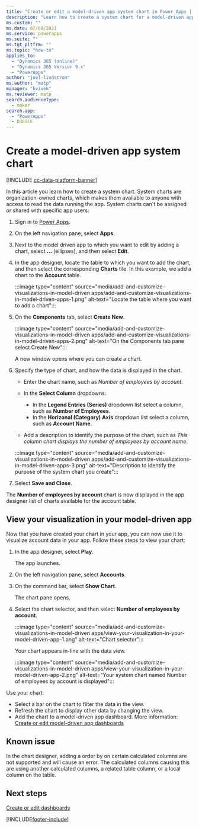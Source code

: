 ```yaml
---
title: "Create or edit a model-driven app system chart in Power Apps | MicrosoftDocs"
description: "Learn how to create a system chart for a model-driven app"
ms.custom: ""
ms.date: 07/08/2021
ms.service: powerapps
ms.suite: ""
ms.tgt_pltfrm: ""
ms.topic: "how-to"
applies_to: 
  - "Dynamics 365 (online)"
  - "Dynamics 365 Version 9.x"
  - "PowerApps"
author: "joel-lindstrom"
ms.author: "matp"
manager: "kvivek"
ms.reviewer: matp
search.audienceType: 
  - maker
search.app: 
  - "PowerApps"
  - D365CE
---
```

# Create a model-driven app system chart

[!INCLUDE [cc-data-platform-banner](../../includes/cc-data-platform-banner.md)]

In this article you learn how to create a system chart. System charts are organization-owned charts, which makes them available to anyone with access to read the data running the app. System charts can't be assigned or shared with specific app users.

1.  Sign in to [Power Apps](https://make.powerapps.com/?utm_source=padocs&utm_medium=linkinadoc&utm_campaign=referralsfromdoc).
1. On the left navigation pane, select **Apps**.

1. Next to the model driven app to which you want to edit by adding a chart, select **...** (ellipses), and then select **Edit**. <!--In this example, we use the **Manage Customers** app used in the tutorial *How to create a model driven app*. -->
1. In the app designer, locate the table to which you want to add the chart, and then select the corresponding **Charts** tile. In this example, we add a chart to the **Account** table.

   :::image type="content" source="media/add-and-customize-visualizations-in-model-driven apps/add-and-customize-visualizations-in-model-driven-apps-1.png" alt-text="Locate the table where you want to add a chart":::

1. On the **Components** tab, select **Create New**.

   :::image type="content" source="media/add-and-customize-visualizations-in-model-driven apps/add-and-customize-visualizations-in-model-driven-apps-2.png" alt-text="On the Components tab pane select Create New":::

   A new window opens where you can create a chart.

1. Specify the type of chart, and how the data is displayed in the chart.

   - Enter the chart name, such as *Number of employees by account*.
   - In the **Select Column** dropdowns:
      -  In the **Legend Entries (Series)** dropdown list select a column, such as **Number of Employees**.
      - In the **Horizonal (Category) Axis** dropdown list select a column, such as **Account Name**.

   -   Add a description to identify the purpose of the chart, such as *This column chart displays the number of employees by account name*.

   :::image type="content" source="media/add-and-customize-visualizations-in-model-driven apps/add-and-customize-visualizations-in-model-driven-apps-3.png" alt-text="Description to identify the purpose of the system chart you create":::

1. Select **Save and Close**.

The **Number of employees by account** chart is now displayed in the app designer list of charts available for the account table.

## View your visualization in your model-driven app

Now that you have created your chart in your app, you can now use it to visualize account data in your app. Follow these steps to view your chart:

1. In the app designer, select **Play**.

   The app launches.

1. On the left navigation pane, select **Accounts**.

1. On the command bar, select **Show Chart**.

   The chart pane opens.

1. Select the chart selector, and then select **Number of employees by account**.

   :::image type="content" source="media/add-and-customize-visualizations-in-model-driven apps/view-your-visualization-in-your-model-driven-app-1.png" alt-text="Chart selector":::


   Your chart appears in-line with the data view.

   :::image type="content" source="media/add-and-customize-visualizations-in-model-driven apps/view-your-visualization-in-your-model-driven-app-2.png" alt-text="Your system chart named Number of employees by account is displayed":::

Use your chart:
- Select a bar on the chart to filter the data in the view.
- Refresh the chart to display other data by changing the view.
- Add the chart to a model-driven app dashboard. More information: [Create or edit model-driven app dashboards](create-edit-dashboards.md)

## Known issue

In the chart designer, adding a order by on certain calculated columns are not supported and will cause an error. The calculated columns causing this are using another calculated columns, a related table column, or a local column on the table.

## Next steps  
[Create or edit dashboards](create-edit-dashboards.md)


[!INCLUDE[footer-include](../../includes/footer-banner.md)]